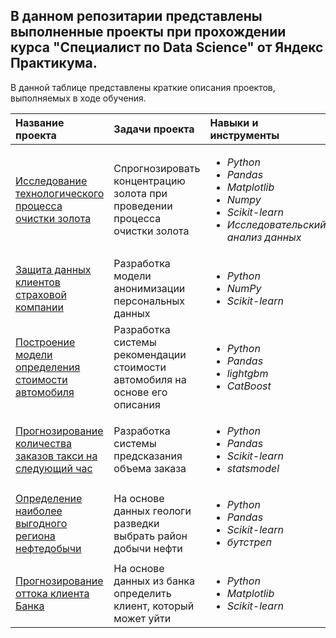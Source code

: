 ## В данном репозитарии представлены выполненные проекты при прохождении курса "Специалист по Data Science" от Яндекс Практикума.

В данной таблице представлены краткие описания проектов, выполняемых в ходе обучения.

| Название проекта | Задачи проекта | Навыки и инструменты | 
| :---------------------- | :---------------------- | :---------------------- |
| [Исследование технологического процесса очистки золота](recovery_of_gold_from_ore) | Спрогнозировать концентрацию золота при проведении процесса очистки золота |  <ul><li>*Python*</li><li>*Pandas*</li><li>*Matplotlib*</li><li>*Numpy*</li><li>*Scikit-learn*</li><li>*Исследовательский анализ данных*</li></ul>|
| [Защита данных клиентов страховой компании](protection_of_clients'_personal_data) | Разработка модели анонимизации персональных данных | <ul><li>*Python*</li><li>*NumPy*</li><li>*Scikit-learn*</li></ul> |
| [Построение модели определения стоимости автомобиля](determining_the_cost_of_cars) | Разработка системы рекомендации стоимости автомобиля на основе его описания | <ul><li>*Python*</li><li>*Pandas*</li><li>*lightgbm*</li><li>*CatBoost*</li></ul> |
| [Прогнозирование количества заказов такси на следующий час](taxi_order_forecasting) | Разработка системы предсказания объема заказа | <ul><li>*Python*</li><li>*Pandas*</li><li>*Scikit-learn*</li><li>*statsmodel*</li></ul> |
| [Определение наиболее выгодного региона нефтедобычи](choosing_a_location_for_a_well) | На основе данных геологи разведки выбрать район добычи нефти | <ul><li>*Python*</li><li>*Pandas*</li><li>*Scikit-learn*</li><li>*бутстреп*</li></ul> |
| [Прогнозирование оттока клиента Банка](customer_churn) | На основе данных из банка определить клиент, который может уйти | <ul><li>*Python*</li><li>*Matplotlib*</li><li>*Scikit-learn*</li></ul> |

